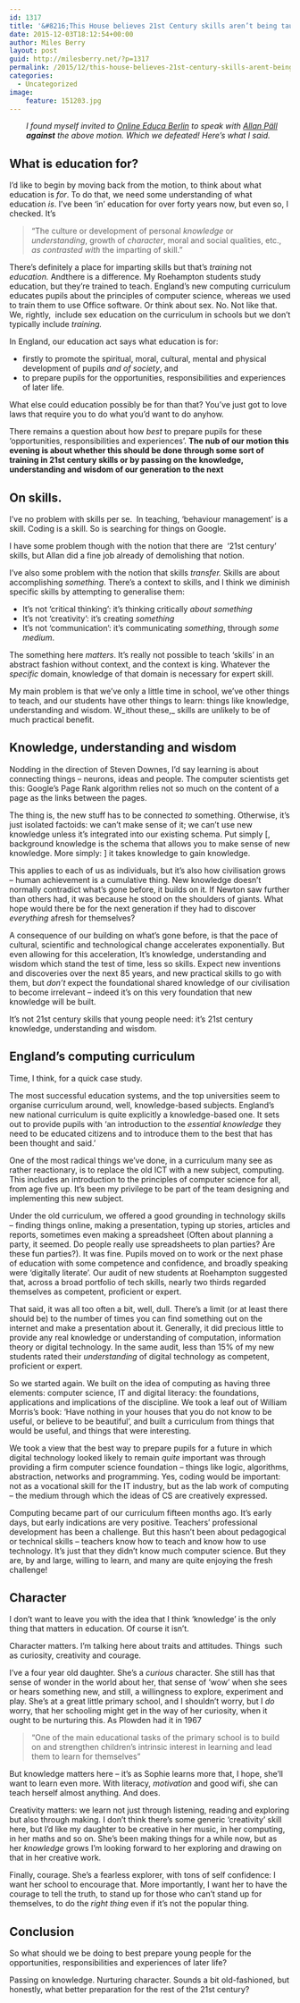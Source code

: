 ```yaml
---
id: 1317
title: '&#8216;This House believes 21st Century skills aren’t being taught  &#8211; and they should be&#8217;'
date: 2015-12-03T18:12:54+00:00
author: Miles Berry
layout: post
guid: http://milesberry.net/?p=1317
permalink: /2015/12/this-house-believes-21st-century-skills-arent-being-taught-and-they-should-be/
categories:
  - Uncategorized
image:
    feature: 151203.jpg
---
```

<p style="padding-left: 30px;">
  <em>I found myself invited to <a href="http://www.online-educa.com/">Online Educa Berlin</a> to speak with <a href="https://twitter.com/allanpall">Allan Päll</a> <strong>against</strong> the above motion. Which we defeated! Here&#8217;s what I said.</em>
</p>

## What is education for?

I’d like to begin by moving back from the motion, to think about what education is _for_. To do that, we need some understanding of what education _is_. I’ve been ‘in’ education for over forty years now, but even so, I checked. It’s

> “The culture or development of personal _knowledge_ or _understanding_, growth of _character_, moral and social qualities, etc., _as contrasted with_ the imparting of skill.”

There’s definitely a place for imparting skills but that’s _training_ not _education._ Andthere is a difference. My Roehampton students study education, but they’re trained to teach. England’s new computing curriculum educates pupils about the principles of computer science, whereas we used to train them to use Office software. Or think about sex. No. Not like that. We, rightly,  include sex education on the curriculum in schools but we don’t typically include _training._

In England, our education act says what education is for:

  * firstly to promote the spiritual, moral, cultural, mental and physical development of pupils _and of society_, and
  * to prepare pupils for the opportunities, responsibilities and experiences of later life.

What else could education possibly be for than that? You’ve just got to love laws that require you to do what you’d want to do anyhow.

There remains a question about how _best_ to prepare pupils for these ‘opportunities, responsibilities and experiences’. **The nub of our motion this evening is about whether this should be done through some sort of training in 21st century skills or by passing on the knowledge, understanding and wisdom of our generation to the next**

## On skills.

I’ve no problem with skills per se.  In teaching, ‘behaviour management’ is a skill. Coding is a skill. So is searching for things on Google.

I have some problem though with the notion that there are  ‘21st century’ skills, but Allan did a fine job already of demolishing that notion.

I’ve also some problem with the notion that skills _transfer._ Skills are about accomplishing _something_. There’s a context to skills, and I think we diminish specific skills by attempting to generalise them:

  * It’s not ‘critical thinking’: it’s thinking critically _about something_
  * It’s not ‘creativity’: it’s creating _something_
  * It’s not ‘communication’: it’s communicating _something_, through _some medium_.

The something here _matters_. It’s really not possible to teach ‘skills’ in an abstract fashion without context, and the context is king. Whatever the _specific_ domain, knowledge of that domain is necessary for expert skill.

My main problem is that we’ve only a little time in school, we’ve other things to teach, and our students have other things to learn: things like knowledge, understanding and wisdom. W_ithout these,_ skills are unlikely to be of much practical benefit.

## Knowledge, understanding and wisdom

Nodding in the direction of Steven Downes, I’d say learning is about connecting things &#8211; neurons, ideas and people. The computer scientists get this: Google’s Page Rank algorithm relies not so much on the content of a page as the links between the pages.

The thing is, the new stuff has to be connected _to_ something. Otherwise, it’s just isolated factoids: we can’t make sense of it; we can’t use new knowledge unless it’s integrated into our existing schema. Put simply [, background knowledge is the schema that allows you to make sense of new knowledge. More simply: ] it takes knowledge to gain knowledge.

This applies to each of us as individuals, but it’s also how civilisation grows &#8211; human achievement is a cumulative thing. New knowledge doesn’t normally contradict what’s gone before, it builds on it. If Newton saw further than others had, it was because he stood on the shoulders of giants. What hope would there be for the next generation if they had to discover _everything_ afresh for themselves?

A consequence of our building on what’s gone before, is that the pace of cultural, scientific and technological change accelerates exponentially. But even allowing for this acceleration, It’s knowledge, understanding and wisdom which stand the test of time, less so skills. Expect new inventions and discoveries over the next 85 years, and new practical skills to go with them, but _don’t_ expect the foundational shared knowledge of our civilisation to become irrelevant &#8211; indeed it’s on this very foundation that new knowledge will be built.

It’s not 21st century skills that young people need: it&#8217;s 21st century knowledge, understanding and wisdom.

## England’s computing curriculum

Time, I think, for a quick case study.

The most successful education systems, and the top universities seem to organise curriculum around, well, knowledge-based subjects. England’s new national curriculum is quite explicitly a knowledge-based one. It sets out to provide pupils with ‘an introduction to the _essential knowledge_ they need to be educated citizens and to introduce them to the best that has been thought and said.’

One of the most radical things we’ve done, in a curriculum many see as rather reactionary, is to replace the old ICT with a new subject, computing. This includes an introduction to the principles of computer science for all, from age five up. It’s been my privilege to be part of the team designing and implementing this new subject.

Under the old curriculum, we offered a good grounding in technology skills &#8211; finding things online, making a presentation, typing up stories, articles and reports, sometimes even making a spreadsheet (Often about planning a party, it seemed. Do people really use spreadsheets to plan parties? Are these fun parties?). It was fine. Pupils moved on to work or the next phase of education with some competence and confidence, and broadly speaking were ‘digitally literate’. Our audit of new students at Roehampton suggested that, across a broad portfolio of tech skills, nearly two thirds regarded themselves as competent, proficient or expert.

That said, it was all too often a bit, well, dull. There’s a limit (or at least there should be) to the number of times you can find something out on the internet and make a presentation about it. Generally, it did precious little to provide any real knowledge or understanding of computation, information theory or digital technology. In the same audit, less than 15% of my new students rated their _understanding_ of digital technology as competent, proficient or expert.

So we started again. We built on the idea of computing as having three elements: computer science, IT and digital literacy: the foundations, applications and implications of the discipline. We took a leaf out of William Morris’s book: ‘Have nothing in your houses that you do not know to be useful, or believe to be beautiful’, and built a curriculum from things that would be useful, and things that were interesting.

We took a view that the best way to prepare pupils for a future in which digital technology looked likely to remain _quite_ important was through providing a firm computer science foundation &#8211; things like logic, algorithms, abstraction, networks and programming. Yes, coding would be important: not as a vocational skill for the IT industry, but as the lab work of computing &#8211; the medium through which the ideas of CS are creatively expressed.

Computing became part of our curriculum fifteen months ago. It’s early days, but early indications are very positive. Teachers’ professional development has been a challenge. But this hasn’t been about pedagogical or technical skills &#8211; teachers know how to teach and know how to use technology. It’s just that they didn’t know much computer science. But they are, by and large, willing to learn, and many are quite enjoying the fresh challenge!

## Character

I don’t want to leave you with the idea that I think ‘knowledge’ is the only thing that matters in education. Of course it isn’t.

Character matters. I’m talking here about traits and attitudes. Things  such as curiosity, creativity and courage.

I’ve a four year old daughter. She’s a _curious_ character. She still has that sense of wonder in the world about her, that sense of ‘wow’ when she sees or hears something new, and still, a willingness to explore, experiment and play. She’s at a great little primary school, and I shouldn’t worry, but I _do_ worry, that her schooling might get in the way of her curiosity, when it ought to be nurturing this. As Plowden had it in 1967

> “One of the main educational tasks of the primary school is to build on and strengthen children&#8217;s intrinsic interest in learning and lead them to learn for themselves”

But knowledge matters here &#8211; it’s as Sophie learns more that, I hope, she’ll want to learn even more. With literacy, _motivation_ and good wifi, she can teach herself almost anything. And does.

Creativity matters: we learn not just through listening, reading and exploring but also through making. I don’t think there’s some generic ‘creativity’ skill here, but I’d like my daughter to be creative in her music, in her computing, in her maths and so on. She’s been making things for a while now, but as her _knowledge_ grows I’m looking forward to her exploring and drawing on that in her creative work.

Finally, courage. She’s a fearless explorer, with tons of self confidence: I want her school to encourage that. More importantly, I want her to have the courage to tell the truth, to stand up for those who can’t stand up for themselves, to do the _right thing_ even if it’s not the popular thing.

## Conclusion

So what should we be doing to best prepare young people for the opportunities, responsibilities and experiences of later life?

Passing on knowledge. Nurturing character. Sounds a bit old-fashioned, but honestly, what better preparation for the rest of the 21st century?
